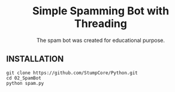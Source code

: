 <h1 align="center">
Simple Spamming Bot with Threading
</h1>
<p align="center">
The spam bot was created for educational purpose.
</p>

## INSTALLATION
```
git clone https://github.com/StumpCore/Python.git
cd 02_SpamBot
python spam.py
```
